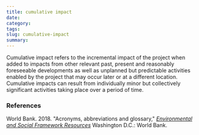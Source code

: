 ```yaml
---
title: cumulative impact
date:
category:
tags:
slug: cumulative-impact
summary:
---
```



Cumulative impact refers to the incremental impact of the project when added to impacts from other
relevant past, present and reasonably foreseeable developments as well as unplanned but predictable
activities enabled by the project that may occur later or at a different location. Cumulative impacts can
result from individually minor but collectively significant activities taking place over a period of time.

### References


World Bank. 2018. "Acronyms, abbreviations and glossary," _[Environmental and Social Framework Resources](https://www.worldbank.org/en/projects-operations/environmental-and-social-framework/brief/environmental-and-social-framework-resources)_ Washington D.C.: World Bank.
